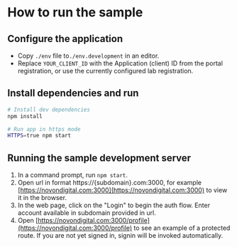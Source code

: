 # How to run the sample

## Configure the application

- Copy `./env` file to`./env.development` in an editor.
- Replace `YOUR_CLIENT_ID` with the Application (client) ID from the portal registration, or use the currently configured lab registration.

## Install dependencies and run

```bash
# Install dev dependencies
npm install

# Run app in https mode
HTTPS=true npm start    
```

## Running the sample development server

1. In a command prompt, run `npm start`.
1. Open url in format https://{subdomain}.com:3000, for example [https://novondigital.com:3000](https://novondigital.com:3000) to view it in the browser.
1. In the web page, click on the "Login" to begin the auth flow. Enter account available in subdomain provided in url.
1. Open [https://novondigital.com:3000/profile](https://novondigital.com:3000/profile) to see an example of a protected route. If you are not yet signed in, signin will be invoked automatically.
